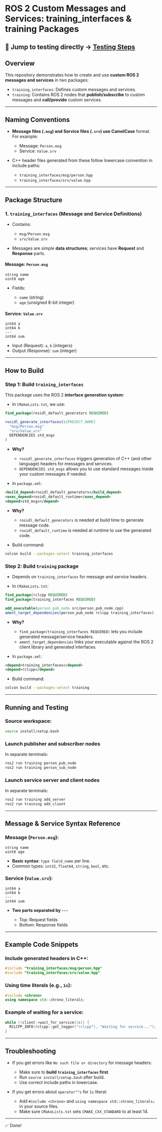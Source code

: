 # ROS 2 Custom Messages and Services: training_interfaces & training Packages
🔗 Jump to testing directly → [Testing Steps](https://github.com/pratikhrohane/ros2_custom_interfaces?tab=readme-ov-file#running-and-testing)
---

## Overview

This repository demonstrates how to create and use **custom ROS 2 messages and services** in two packages:

- `training_interfaces`: Defines custom messages and services.
- `training`: Contains ROS 2 nodes that **publish/subscribe** to custom messages and **call/provide** custom services.

---

## Naming Conventions

- **Message files (`.msg`) and Service files (`.srv`) use CamelCase** format.  
  For example:
  - Message: `Person.msg`  
  - Service: `Value.srv`  

- C++ header files generated from these follow lowercase convention in include paths:
  - `training_interfaces/msg/person.hpp`
  - `training_interfaces/srv/value.hpp`

---

## Package Structure

### 1. `training_interfaces` (Message and Service Definitions)

- Contains:
  - `msg/Person.msg`
  - `srv/Value.srv`

- Messages are simple **data structures**; services have **Request** and **Response** parts.

#### Message: `Person.msg`

```plaintext
string name
uint8 age
````

* Fields:

  * `name` (string)
  * `age` (unsigned 8-bit integer)

#### Service: `Value.srv`

```plaintext
int64 a
int64 b
---
int64 sum
```

* Input (Request): `a`, `b` (integers)
* Output (Response): `sum` (integer)

---

## How to Build

### Step 1: Build `training_interfaces`

This package uses the ROS 2 **interface generation system**:

* In `CMakeLists.txt`, we use:

```cmake
find_package(rosidl_default_generators REQUIRED)

rosidl_generate_interfaces(${PROJECT_NAME}
  "msg/Person.msg"
  "srv/Value.srv"
  DEPENDENCIES std_msgs
)
```

* **Why?**

  * `rosidl_generate_interfaces` triggers generation of C++ (and other language) headers for messages and services.
  * `DEPENDENCIES std_msgs` allows you to use standard messages inside your custom messages if needed.

* In `package.xml`:

```xml
<build_depend>rosidl_default_generators</build_depend>
<exec_depend>rosidl_default_runtime</exec_depend>
<depend>std_msgs</depend>
```

* **Why?**

  * `rosidl_default_generators` is needed at build time to generate message code.
  * `rosidl_default_runtime` is needed at runtime to use the generated code.

* Build command:

```bash
colcon build --packages-select training_interfaces
```

### Step 2: Build `training` package

* Depends on `training_interfaces` for message and service headers.

* In `CMakeLists.txt`:

```cmake
find_package(rclcpp REQUIRED)
find_package(training_interfaces REQUIRED)

add_executable(person_pub_node src/person_pub_node.cpp)
ament_target_dependencies(person_pub_node rclcpp training_interfaces)
```

* **Why?**

  * `find_package(training_interfaces REQUIRED)` lets you include generated message/service headers.
  * `ament_target_dependencies` links your executable against the ROS 2 client library and generated interfaces.

* In `package.xml`:

```xml
<depend>training_interfaces</depend>
<depend>rclcpp</depend>
```

* Build command:

```bash
colcon build --packages-select training
```

---

## Running and Testing

### Source workspace:

```bash
source install/setup.bash
```

### Launch publisher and subscriber nodes

In separate terminals:

```bash
ros2 run training person_pub_node
ros2 run training person_sub_node
```

### Launch service server and client nodes

In separate terminals:

```bash
ros2 run training add_server
ros2 run training add_client
```

---

## Message & Service Syntax Reference

### Message (`Person.msg`):

```plaintext
string name
uint8 age
```

* **Basic syntax**: `type field_name` per line.
* Common types: `int32`, `float64`, `string`, `bool`, etc.

### Service (`Value.srv`):

```plaintext
int64 a
int64 b
---
int64 sum
```

* **Two parts separated by `---`**

  * Top: Request fields
  * Bottom: Response fields

---

## Example Code Snippets

### Include generated headers in C++:

```cpp
#include "training_interfaces/msg/person.hpp"
#include "training_interfaces/srv/value.hpp"
```

### Using time literals (e.g., `1s`):

```cpp
#include <chrono>
using namespace std::chrono_literals;
```

### Example of waiting for a service:

```cpp
while (!client->wait_for_service(1s)) {
  RCLCPP_INFO(rclcpp::get_logger("rclcpp"), "Waiting for service...");
}
```

---

## Troubleshooting

* If you get errors like `No such file or directory` for message headers:

  * Make sure to **build `training_interfaces` first**.
  * Run `source install/setup.bash` after build.
  * Use correct include paths in lowercase.

* If you get errors about `operator""s` for `1s` literal:

  * Add `#include <chrono>` and `using namespace std::chrono_literals;` in your source files.
  * Make sure `CMakeLists.txt` sets `CMAKE_CXX_STANDARD` to at least 14.

---
✅ Done!
